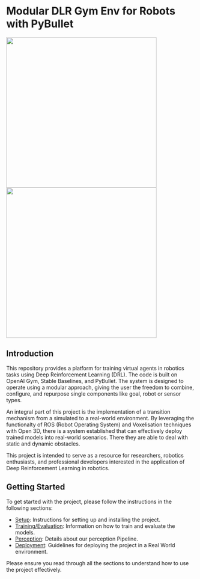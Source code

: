# Modular DLR Gym Env for Robots with PyBullet


<p float="left">
  <img src="docs/gifs/GifReal.gif" width="400" />
  <img src="docs/gifs/GifSim.gif" width="400" /> 
</p>


## Introduction

This repository provides a platform for training virtual agents in robotics tasks using Deep Reinforcement Learning (DRL). The code is built on OpenAI Gym, Stable Baselines, and PyBullet. The system is designed to operate using a modular approach, giving the user the freedom to combine, configure, and repurpose single components like goal, robot or sensor types.

An integral part of this project is the implementation of a transition mechanism from a simulated to a real-world environment. By leveraging the functionalty of ROS (Robot Operating System) and Voxelisation techniques with Open 3D, there is a system established that can effectively deploy trained models into real-world scenarios. There they are able to deal with static and dynamic obstacles.

This project is intended to serve as a resource for researchers, robotics enthusiasts, and professional developers interested in the application of Deep Reinforcement Learning in robotics.

## Getting Started

To get started with the project, please follow the instructions in the following sections:

- [Setup](docs/SETUP.md): Instructions for setting up and installing the project.
- [Training/Evaluation](docs/TRAINING.md): Information on how to train and evaluate the models.
- [Perception](docs/Perception/Perception.md): Details about our perception Pipeline.  
- [Deployment](docs/DEPLOYMENT.md): Guidelines for deploying the project in a Real World environment.

Please ensure you read through all the sections to understand how to use the project effectively.